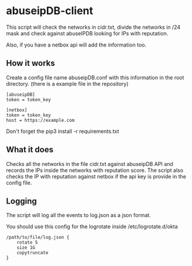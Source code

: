 # abuseipDB-client

This script will check the networks in cidr.txt, divide the networks in /24 mask and check against abuseIPDB looking for IPs with reputation.

Also, if you have a netbox api will add the information too.

## How it works
Create a config file name abuseipDB.conf with this information in the root directory. (there is a example file in the repository)

```
[abuseipDB]
token = token_key

[netbox]
token = token_key
host = https://example.com
```

Don't forget the pip3 install -r requirements.txt

## What it does
Checks all the networks in the file cidr.txt against abuseipDB API and records the IPs inside the networks with reputation score.
The script also checks the IP with reputation against netbox if the api key is provide in the config file.

## Logging
The script will log all the events to log.json as a json format.

You should use this config for the logrotate inside /etc/logrotate.d/okta
```
/path/to/file/log.json {
    rotate 5
    size 1G
    copytruncate
}
```
